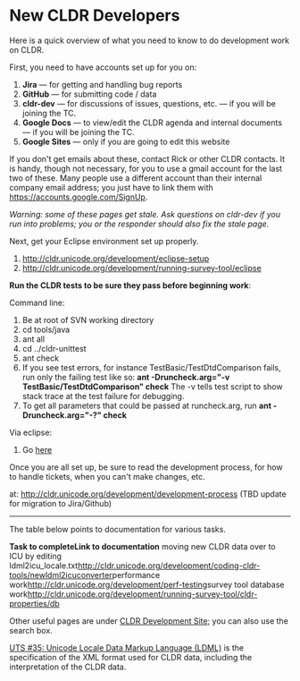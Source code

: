 # New CLDR Developers

Here is a quick overview of what you need to know to do development work on
CLDR.

First, you need to have accounts set up for you on:

1.  **Jira** — for getting and handling bug reports
2.  **GitHub** — for submitting code / data
3.  **cldr-dev** — for discussions of issues, questions, etc. — if you will be
    joining the TC.
4.  **Google Docs** — to view/edit the CLDR agenda and internal documents — if
    you will be joining the TC.
5.  **Google Sites** — only if you are going to edit this website

If you don't get emails about these, contact Rick or other CLDR contacts. It is
handy, though not necessary, for you to use a gmail account for the last two of
these. Many people use a different account than their internal company email
address; you just have to link them with <https://accounts.google.com/SignUp>.

*Warning: some of these pages get stale. Ask questions on cldr-dev if you run into problems; you or the responder should also fix the stale page.*

Next, get your Eclipse environment set up properly.

1.  <http://cldr.unicode.org/development/eclipse-setup>
2.  <http://cldr.unicode.org/development/running-survey-tool/eclipse>

**Run the CLDR tests to be sure they pass before beginning work**:

Command line:

1.  Be at root of SVN working directory
2.  cd tools/java
3.  ant all
4.  cd ../cldr-unittest
5.  ant check
6.  If you see test errors, for instance TestBasic/TestDtdComparison fails, run
    only the failing test like so:
    **ant -Druncheck.arg="-v TestBasic/TestDtdComparison" check**
    The -v tells test script to show stack trace at the test failure for
    debugging.
7.  To get all parameters that could be passed at runcheck.arg, run
    **ant -Druncheck.arg="-?" check**

Via eclipse:

1.  Go [here](http://cldr.unicode.org/development/eclipse-setup#TOC-Test)

Once you are all set up, be sure to read the development process, for how to
handle tickets, when you can't make changes, etc.

at: <http://cldr.unicode.org/development/development-process> (TBD update for
migration to Jira/Github)

---

The table below points to documentation for various tasks.

**Task to completeLink to documentation** moving new CLDR data over to ICU by
editing
ldml2icu_locale.txt<http://cldr.unicode.org/development/coding-cldr-tools/newldml2icuconverter>performance
work<http://cldr.unicode.org/development/perf-testing>survey tool database
work<http://cldr.unicode.org/development/running-survey-tool/cldr-properties/db>

Other useful pages are under [CLDR Development Site](../index.md); you can also
use the search box.

[UTS #35: Unicode Locale Data Markup Language
(LDML)](http://www.unicode.org/reports/tr35/) is the specification of the XML
format used for CLDR data, including the interpretation of the CLDR data.
